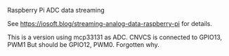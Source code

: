Raspberry Pi ADC data streaming

See https://iosoft.blog/streaming-analog-data-raspberry-pi for details.

This is a version using mcp33131 as ADC.
CNVCS is connected to GPIO13, PWM1
But should be GPIO12, PWM0. Forgotten why.
